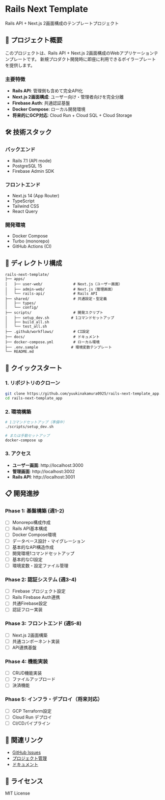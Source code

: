 # Rails Next Template

Rails API + Next.js 2画面構成のテンプレートプロジェクト

## 🎯 プロジェクト概要

このプロジェクトは、Rails API + Next.js 2画面構成のWebアプリケーションテンプレートです。
新規プロダクト開発時に即座に利用できるボイラープレートを提供します。

### 主要特徴

- **Rails API**: 管理側も含めて完全API化
- **Next.js 2画面構成**: ユーザー向け・管理者向けを完全分離
- **Firebase Auth**: 共通認証基盤
- **Docker Compose**: ローカル開発環境
- **将来的にGCP対応**: Cloud Run + Cloud SQL + Cloud Storage

## 🛠️ 技術スタック

### バックエンド
- Rails 7.1 (API mode)
- PostgreSQL 15
- Firebase Admin SDK

### フロントエンド
- Next.js 14 (App Router)
- TypeScript
- Tailwind CSS
- React Query

### 開発環境
- Docker Compose
- Turbo (monorepo)
- GitHub Actions (CI)

## 📁 ディレクトリ構成

```
rails-next-template/
├── apps/
│   ├── user-web/              # Next.js（ユーザー画面）
│   ├── admin-web/             # Next.js（管理画面）
│   └── rails-api/             # Rails API
├── shared/                    # 共通設定・型定義
│   ├── types/
│   └── config/
├── scripts/                   # 開発スクリプト
│   ├── setup_dev.sh          # 1コマンドセットアップ
│   ├── build_all.sh
│   └── test_all.sh
├── .github/workflows/         # CI設定
├── docs/                      # ドキュメント
├── docker-compose.yml         # ローカル環境
├── .env.sample               # 環境変数テンプレート
└── README.md
```

## 🚀 クイックスタート

### 1. リポジトリのクローン

```bash
git clone https://github.com/yuukinakamura0925/rails-next-template_app.git
cd rails-next-template_app
```

### 2. 環境構築

```bash
# 1コマンドセットアップ（準備中）
./scripts/setup_dev.sh

# または手動セットアップ
docker-compose up
```

### 3. アクセス

- **ユーザー画面**: http://localhost:3000
- **管理画面**: http://localhost:3002
- **Rails API**: http://localhost:3001

## 📋 開発進捗

### Phase 1: 基盤構築 (週1-2)
- [ ] Monorepo構成作成
- [ ] Rails API基本構成
- [ ] Docker Compose環境
- [ ] データベース設計・マイグレーション
- [ ] 基本的なAPI構造作成
- [ ] 開発環境1コマンドセットアップ
- [ ] 基本的なCI設定
- [ ] 環境変数・設定ファイル管理

### Phase 2: 認証システム (週3-4)
- [ ] Firebase プロジェクト設定
- [ ] Rails Firebase Auth連携
- [ ] 共通Firebase設定
- [ ] 認証フロー実装

### Phase 3: フロントエンド (週5-8)
- [ ] Next.js 2画面構築
- [ ] 共通コンポーネント実装
- [ ] API連携基盤

### Phase 4: 機能実装
- [ ] CRUD機能実装
- [ ] ファイルアップロード
- [ ] 決済機能

### Phase 5: インフラ・デプロイ（将来対応）
- [ ] GCP Terraform設定
- [ ] Cloud Run デプロイ
- [ ] CI/CDパイプライン

## 🔗 関連リンク

- [GitHub Issues](https://github.com/yuukinakamura0925/rails-next-template_app/issues)
- [プロジェクト管理](https://github.com/yuukinakamura0925/rails-next-template_app/projects)
- [ドキュメント](./docs/)

## 📝 ライセンス

MIT License